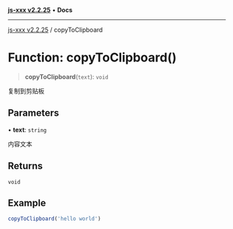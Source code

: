 [**js-xxx v2.2.25**](../README.md) • **Docs**

***

[js-xxx v2.2.25](../README.md) / copyToClipboard

# Function: copyToClipboard()

> **copyToClipboard**(`text`): `void`

复制到剪贴板

## Parameters

• **text**: `string`

内容文本

## Returns

`void`

## Example

```ts
copyToClipboard('hello world')
```
